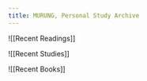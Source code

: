 ```yaml
---
title: MURUNG, Personal Study Archive
---
```



![[Recent Readings]]

![[Recent Studies]]

![[Recent Books]]